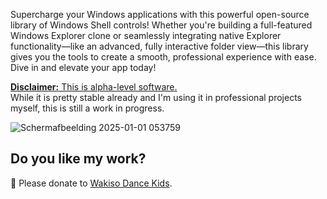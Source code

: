 Supercharge your Windows applications with this powerful open-source library of Windows Shell controls! Whether you're building a full-featured Windows Explorer clone or seamlessly integrating native Explorer functionality—like an advanced, fully interactive folder view—this library gives you the tools to create a smooth, professional experience with ease. Dive in and elevate your app today!

<ins>**Disclaimer:** This is alpha-level software.</ins>  
While it is pretty stable already and I'm using it in professional projects myself, this is still a work in progress.

![Schermafbeelding 2025-01-01 053759](https://github.com/user-attachments/assets/bc7bc7aa-9921-4e50-86e1-cf6cbaeee3ec)

## Do you like my work?
💞️ Please donate to [Wakiso Dance Kids](https://gofund.me/ec6c7948).

